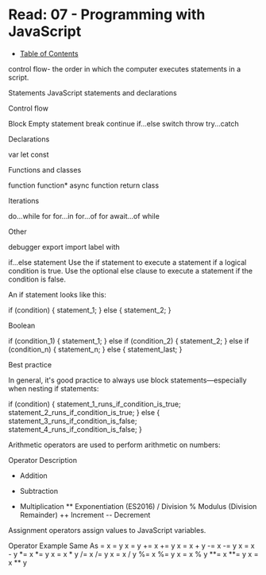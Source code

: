 # Read: 07 - Programming with JavaScript
- [Table of Contents](README.md)

control flow- the order in which the computer executes statements in a script.




Statements
JavaScript statements and declarations

Control flow

Block
Empty statement
break
continue
if...else
switch
throw
try...catch

Declarations

var
let
const

Functions and classes

function
function*
async function
return
class

Iterations

do...while
for
for...in
for...of
for await...of
while

Other

debugger
export
import
label
with

if...else statement
Use the if statement to execute a statement if a logical condition is true. Use the optional else clause to execute a statement if the condition is false.

An if statement looks like this:

if (condition) {
  statement_1;
} else {
  statement_2;
}

Boolean

if (condition_1) {
  statement_1;
} else if (condition_2) {
  statement_2;
} else if (condition_n) {
  statement_n;
} else {
  statement_last;
}

Best practice

In general, it's good practice to always use block statements—especially when nesting if statements:

if (condition) {
  statement_1_runs_if_condition_is_true;
  statement_2_runs_if_condition_is_true;
} else {
  statement_3_runs_if_condition_is_false;
  statement_4_runs_if_condition_is_false;
}


Arithmetic operators are used to perform arithmetic on numbers:

Operator	Description
+	Addition
-	Subtraction
*	Multiplication
**	Exponentiation (ES2016)
/	Division
%	Modulus (Division Remainder)
++	Increment
--	Decrement


Assignment operators assign values to JavaScript variables.

Operator	Example	Same As
=	x = y	x = y
+=	x += y	x = x + y
-=	x -= y	x = x - y
*=	x *= y	x = x * y
/=	x /= y	x = x / y
%=	x %= y	x = x % y
**=	x **= y	x = x ** y